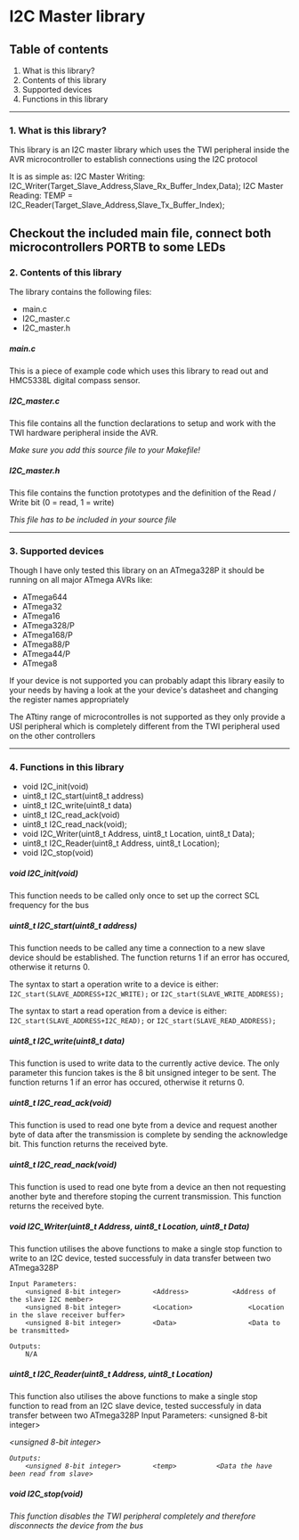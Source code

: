 # I2C Master library

## Table of contents

1. What is this library?
2. Contents of this library
3. Supported devices
4. Functions in this library

------------------------------------------------------------------------------------

### 1. What is this library? 
This library is an I2C master library which uses the TWI peripheral inside the
AVR microcontroller to establish connections using the I2C protocol

It is as simple as:
	I2C Master Writing:
		I2C_Writer(Target_Slave_Address,Slave_Rx_Buffer_Index,Data);
	I2C Master Reading:
		TEMP = I2C_Reader(Target_Slave_Address,Slave_Tx_Buffer_Index);

Checkout the included main file, connect both microcontrollers PORTB to some LEDs
------------------------------------------------------------------------------------

### 2. Contents of this library
	
The library contains the following files:

* main.c
* I2C_master.c
* I2C_master.h

##### main.c
This is a piece of example code which uses this library to read out
and HMC5338L digital compass sensor.
		
##### I2C_master.c
This file contains all the function declarations to setup and work with the
TWI hardware peripheral inside the AVR.

*Make sure you add this source file to your Makefile!*
		
##### I2C_master.h 
This file contains the function prototypes and the definition of the 
Read / Write bit (0 = read, 1 = write)
		
*This file has to be included in your source file*

------------------------------------------------------------------------------------
	
### 3. Supported devices
Though I have only tested this library on an ATmega328P it should be running
on all major ATmega AVRs like:
		
* ATmega644
* ATmega32
* ATmega16
* ATmega328/P
* ATmega168/P
* ATmega88/P
* ATmega44/P
* ATmega8
	
If your device is not supported you can probably adapt this library easily to your
needs by having a look at the your device's datasheet and changing the register names
appropriately

The ATtiny range of microcontrolles is not supported as they only provide a USI 
peripheral which is completely different from the TWI peripheral used on the
other controllers

------------------------------------------------------------------------------------

### 4. Functions in this library

* void I2C_init(void)
* uint8_t I2C_start(uint8_t address)
* uint8_t I2C_write(uint8_t data)
* uint8_t I2C_read_ack(void)
* uint8_t I2C_read_nack(void);
* void I2C_Writer(uint8_t Address, uint8_t Location, uint8_t Data);
* uint8_t I2C_Reader(uint8_t Address, uint8_t Location); 
* void I2C_stop(void)
	
##### void I2C_init(void)
This function needs to be called only once to set up the correct SCL frequency 
for the bus
		
##### uint8_t I2C_start(uint8_t address)
This function needs to be called any time a connection to a new slave device should
be established. The function returns 1 if an error has occured, otherwise it returns
0.
		
The syntax to start a operation write to a device is either:
`I2C_start(SLAVE_ADDRESS+I2C_WRITE);`
or
`I2C_start(SLAVE_WRITE_ADDRESS);`
		
The syntax to start a read operation from a device is either:
`I2C_start(SLAVE_ADDRESS+I2C_READ);`
or
`I2C_start(SLAVE_READ_ADDRESS);`
		
##### uint8_t I2C_write(uint8_t data)
This function is used to write data to the currently active device. 
The only parameter this funcion takes is the 8 bit unsigned integer to be sent.
The function returns 1 if an error has occured, otherwise it returns
0.
		
##### uint8_t I2C_read_ack(void)
This function is used to read one byte from a device and request another byte of data 
after the transmission is complete by sending the acknowledge bit.
This function returns the received byte.
		
##### uint8_t I2C_read_nack(void)
This function is used to read one byte from a device an then not requesting another 
byte and therefore stoping the current transmission.
This function returns the received byte.




##### void I2C_Writer(uint8_t Address, uint8_t Location, uint8_t Data)
This function utilises the above functions to make a single stop function to write to an I2C device,
tested successfuly in data transfer between two ATmega328P

	Input Parameters:
		<unsigned 8-bit integer>		<Address>			<Address of the slave I2C member>
		<unsigned 8-bit integer>		<Location>				<Location in the slave receiver buffer>
		<unsigned 8-bit integer>		<Data>					<Data to be transmitted>
		
	Outputs:
		N/A

##### uint8_t I2C_Reader(uint8_t Address, uint8_t Location)
This function also utilises the above functions to make a single stop function to read from an I2C slave device,
tested successfuly in data transfer between two ATmega328P
	Input Parameters:
		<unsigned 8-bit integer>		<Address>		<Address of the slave I2C member>
		<unsigned 8-bit integer>		<Location>		<Location in the slave transmitting buffer>
		
	Outputs:
		<unsigned 8-bit integer>		<temp>			<Data the have been read from slave>


##### void I2C_stop(void)
This function disables the TWI peripheral completely
and therefore disconnects the device from the bus
		

